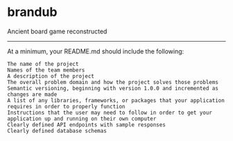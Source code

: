 # brandub

Ancient board game reconstructed

---

At a minimum, your README.md should include the following:

    The name of the project
    Names of the team members
    A description of the project
    The overall problem domain and how the project solves those problems
    Semantic versioning, beginning with version 1.0.0 and incremented as changes are made
    A list of any libraries, frameworks, or packages that your application requires in order to properly function
    Instructions that the user may need to follow in order to get your application up and running on their own computer
    Clearly defined API endpoints with sample responses
    Clearly defined database schemas
